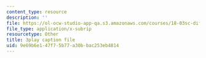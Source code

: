 ```yaml
---
content_type: resource
description: ''
file: https://ol-ocw-studio-app-qa.s3.amazonaws.com/courses/18-03sc-differential-equations-fall-2011/9e69b6e147f75b77a30bbac253eb4814_te6Mplq3DCU.vtt
file_type: application/x-subrip
resourcetype: Other
title: 3play caption file
uid: 9e69b6e1-47f7-5b77-a30b-bac253eb4814
---
```

